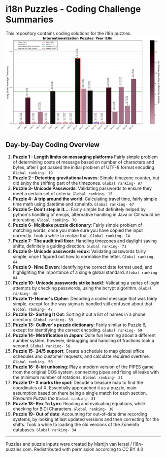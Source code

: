 # i18n Puzzles - Coding Challenge Summaries

This repository contains coding solutions for the i18n puzzles.
![i18n Run Time](i18n_Log_plot.png)
## Day-by-Day Coding Overview

1. **Puzzle 1 - Length limits on messaging platforms** Fairly simple problem of determining costs of message based on number of characters and bytes, after I got passed the initial problem of UTF-8 format encoding. `Global ranking- 19`
2. **Puzzle 2 - Detecting gravitational waves**: Simple timezone counter, but did enjoy the shifting part of the timezones. `Global ranking- 97`
3. **Puzzle 3- Unicode Passwords**: Validating passwords to ensure they meet a certain set of criteria. `Global ranking- 15`
4. **Puzzle 4- A trip around the world**: Calculating travel time, fairly simple time math using datetime and zoneinfo. `Global ranking- 67`
5. **Puzzle 5- Don't step in it...**: Fairly simple but definitely helped by python's handling of emojis, alternative handling in Java or C# would be interesting. `Global ranking- 70`
6. **Puzzle 6- Mojibake puzzle dictionary**: Fairly simple problem of matching words, once you make sure you have copied the input correctly. Took a while to realize that. `Global ranking- 74`
7. **Puzzle 7- The audit trail fixer**: Handling timezones and daylight saving shifts, definitely a guiding direction. `Global ranking- 71`
8. **Puzzle 8- Unicode passwords redux**: Validating passwords fairly simple, once I figured out how to normalise the letter. `Global ranking- 64`
9. **Puzzle 9- Nine Eleven**: Identifying the correct date format used, and highlighting the importance of a single global standard. `Global ranking- 84`
10. **Puzzle 10- Unicode passwords strike back!**: Validating a series of login attempts by checking passwords, using the bcrypt algorithm. `Global ranking- 46`
11. **Puzzle 11- Homer's Cipher**: Decoding a coded message that was fairly simple, except for the way sigma is handled still confused about that. `Global ranking- 47`
12. **Puzzle 12- Sorting It Out**: Sorting it out a list of names in a phone directory. `Global ranking- 59`
13. **Puzzle 13- Gulliver's puzzle dictionary**: Fairly similar to Puzzle 6, except for identifying the correct encoding. `Global ranking- 59`
14. **Puzzle 14- Metrification in Japan**: Quite fun learning about a different number system, however, debugging and handling of fractions took a second. `Global ranking- 56`
15. **Puzzle 15- 24/5 support**: Create a schedule to map global office schedules and customer requests, and calculate required overtime. `Global ranking- 50`
16. **Puzzle 16- 8-bit unboxing**: Play a modern version of the PIPES game from the original DOS system, connecting pipes and fixing all leaks with the minimum number of rotations. `Global ranking- 31`
17. **Puzzle 17- X marks the spot**: Decode a treasure map to find the coordinates of X. Essentially approached it as a puzzle, main assumption based on there being a single match for each section. *Favourite Puzzle tho* `Global ranking- 31`
18. **Puzzle 18- Rex To Lynx**: Reading and evaluating equations, while checking for BiDi Characters. `Global ranking- 38`
19. **Puzzle 19- Out of date**: Accounting for out-of-date time recording systems, by looking at last updated versions and then correcting for the shifts. Took a while to loading the old versions of the Zoneinfo databases. `Global ranking- 34`
---


Puzzles and puzzle inputs were created by Martijn van Iersel / i18n-puzzles.com. Redistributed with permission according to CC BY 4.0